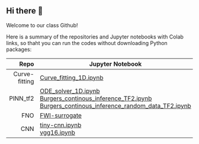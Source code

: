 ## Hi there 👋

Welcome to our class Github!

Here is a summary of the repositories and Jupyter notebooks with Colab links, so thaht you can run the codes without downloading Python packages:

| Repo | Jupyter Notebook |
|-----:|---------------|
|Curve-fitting|[Curve_fitting_1D.ipynb](https://github.com/GP248CME215/Curve-fitting/blob/main/Curve_fitting_1D.ipynb)|
|PINN_tf2|[ODE_solver_1D.ipynb](https://github.com/GP248CME215/PINN_tf2/blob/main/1D_ODE_equation_25_spring_TF2.ipynb)<br />[Burgers_continous_inference_TF2.ipynb](https://github.com/GP248CME215/PINN_tf2/blob/main/Burgers_continuous_inference_TF2.ipynb)<br />[Burgers_continous_inference_random_data_TF2.ipynb](https://github.com/GP248CME215/PINN_tf2/blob/main/Burgers_continuous_inference_random_data_TF2.ipynb)|
|FNO|[FWI-surrogate](https://github.com/GP248CME215/Kaggle-2D-Elastic-Wave)
|CNN|[tiny-cnn.ipynb](https://github.com/GP248CME215/CNN/blob/main/tiny-cnn.ipynb)<br /> [vgg16.ipynb](https://github.com/GP248CME215/CNN/blob/main/vgg16.ipynb)|


